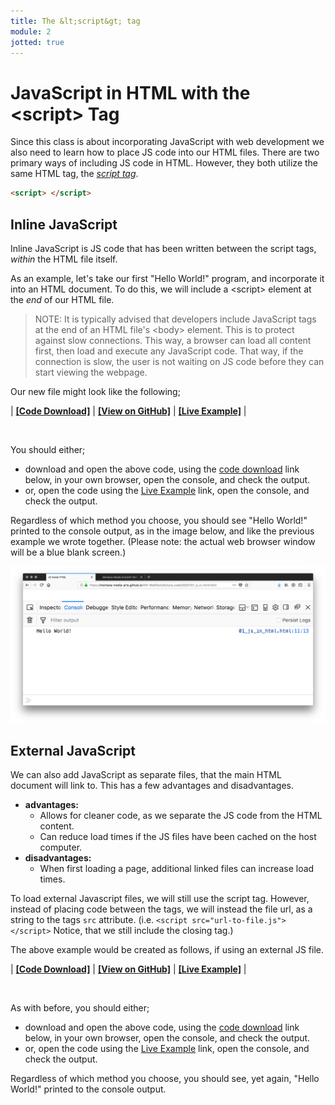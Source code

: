```yaml
---
title: The &lt;script&gt; tag
module: 2
jotted: true
---
```


# JavaScript in HTML with the &lt;script&gt; Tag

Since this class is about incorporating JavaScript with web development we also need to learn how to place JS code into our HTML files. There are two primary ways of including JS code in HTML. However, they both utilize the same HTML tag, the [_script tag_](https://developer.mozilla.org/en-US/docs/Web/HTML/Element/script).

```html
<script> </script>
```

## Inline JavaScript

Inline JavaScript is JS code that has been written between the script tags, _within_ the HTML file itself.

As an example, let's take our first "Hello World!" program, and incorporate it into an HTML document. To do this, we will include a &lt;script&gt; element at the _end_ of our HTML file.

> NOTE: It is typically advised that developers include JavaScript tags at the end of an HTML file's &lt;body&gt; element. This is to protect against slow connections. This way, a browser can load all content first, then load and execute any JavaScript code. That way, if the connection is slow, the user is not waiting on JS code before they can start viewing the webpage.

Our new file might look like the following;

<div id="jotted-demo-1" class="jotted-theme-stacked"></div>

<script>
    new Jotted(document.querySelector("#jotted-demo-1"), {
    files: [
        {
            type: "html",
            hide: false,
            url:"https://raw.githubusercontent.com/Montana-Media-Arts/441-WebTech/master/lecture_code/02/01/01_js_in_html.html"
        }
    ],
    showBlank: false,
    showResult: false,
    plugins: [
        { name: 'ace', options: { "maxLines": 50 } },
        // { name: 'console', options: { autoClear: true } },
    ]
});
</script>



| [**[Code Download]**](https://github.com/Montana-Media-Arts/441-WebTech/raw/master/lecture_code/02/01/01_js_in_html.html.zip) | [**[View on GitHub]**](https://github.com/Montana-Media-Arts/441-WebTech/tree/master/lecture_code/02/01/01_js_in_html.html) | [**[Live Example]**](https://montana-media-arts.github.io/441-WebTech/lecture_code/02/01/01_js_in_html.html) |

<br />


You should either;

- download and open the above code, using the [code download](https://github.com/Montana-Media-Arts/441-WebTech/raw/master/lecture_code/02/01/01_js_in_html.html.zip) link below, in your own browser, open the console, and check the output.
- or, open the code using the [Live Example](https://montana-media-arts.github.io/441-WebTech/lecture_code/02/01/01_js_in_html.html) link, open the console, and check the output.

Regardless of which method you choose, you should see "Hello World!" printed to the console output, as in the image below, and like the previous example we wrote together. (Please note: the actual web browser window will be a blue blank screen.)


![Example of 'Hello World!' in browser console](../imgs/js_in_html.png "Example of 'Hello World!' in browser console")


## External JavaScript

We can also add JavaScript as separate files, that the main HTML document will link to. This has a few advantages and disadvantages.

- **advantages:**
    - Allows for cleaner code, as we separate the JS code from the HTML content.
    - Can reduce load times if the JS files have been cached on the host computer.
- **disadvantages:**
    - When first loading a page, additional linked files can increase load times.

To load external Javascript files, we will still use the script tag. However, instead of placing code between the tags, we will instead the file url, as a string to the tags `src` attribute. (i.e. `<script src="url-to-file.js"></script>` Notice, that we still include the closing tag.)

The above example would be created as follows, if using an external JS file.

<div id="jotted-demo-2" class="jotted-theme-stacked"></div>

<script>
    new Jotted(document.querySelector("#jotted-demo-2"), {
    files: [
        {
            type: "html",
            hide: false,
            url:"https://raw.githubusercontent.com/Montana-Media-Arts/441-WebTech/master/lecture_code/02/02/02_js_outside_html.html"
        },
        {
            type: "js",
            hide: false,
            url:"https://raw.githubusercontent.com/Montana-Media-Arts/441-WebTech/master/lecture_code/02/02/script.js"
        }
    ],
    showBlank: false,
    showResult: false,
    plugins: [
        { name: 'ace', options: { "maxLines": 50 } },
        { name: 'console', options: { autoClear: false } },
    ]
});
</script>


| [**[Code Download]**](https://github.com/Montana-Media-Arts/441-WebTech/raw/master/lecture_code/02/02/02_js_outside_html.zip) | [**[View on GitHub]**](https://github.com/Montana-Media-Arts/441-WebTech/tree/master/lecture_code/02/02/) | [**[Live Example]**](https://montana-media-arts.github.io/441-WebTech/lecture_code/02/02/02_js_outside_html.html) |

<br />


As with before, you should either;

- download and open the above code, using the [code download](https://github.com/Montana-Media-Arts/441-WebTech/raw/master/lecture_code/02/02/02_js_outside_html.zip) link below, in your own browser, open the console, and check the output.
- or, open the code using the [Live Example](https://montana-media-arts.github.io/441-WebTech/lecture_code/02/02/02_js_outside_html.html) link, open the console, and check the output.

Regardless of which method you choose, you should see, yet again, "Hello World!" printed to the console output.
